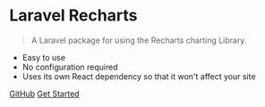 # Laravel Recharts

> A Laravel package for using the Recharts charting Library.

* Easy to use
* No configuration required
* Uses its own React dependency so that it won't affect your site

[GitHub](https://github.com/kaishiyoku/laravel-recharts/)
[Get Started](/installation)
